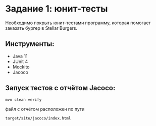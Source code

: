 # Задание 1: юнит-тесты
Необходимо покрыть юнит-тестами программу, 
которая помогает заказать бургер в Stellar Burgers.

## Инструменты:
 * Java 11
 * JUnit 4
 * Mockito
 * Jacoco

## Запуск тестов с отчётом Jacoco:
```sh
mvn clean verify
```
 файл с отчётом расположен по пути 
``` 
target/site/jacoco/index.html
```